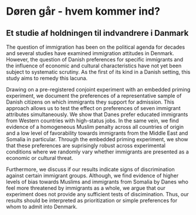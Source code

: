 # Døren går - hvem kommer ind? 
## Et studie af holdningen til indvandrere i Danmark

The question of immigration has been on the political agenda for decades and several studies have examined immigration attitudes in Denmark. However, the question of Danish preferences for specific immigrants and the influence of economic and cultural characteristics have not yet been subject to systematic scrutiny. As the first of its kind in a Danish setting, this study aims to remedy this lacuna. 

Drawing on a pre-registered conjoint experiment with an embedded priming experiment, we document the preferences of a representative sample of Danish citizens on which immigrants they support for admission. This approach allows us to test the effect on preferences of seven immigrant attributes simultaneously. We show that Danes prefer educated immigrants from Western countries with high-status jobs. In the same vein, we find evidence of a homogeneous Muslim penalty across all countries of origin and a low level of favorability towards immigrants from the Middle East and Somalia in particular. Through the embedded priming experiment, we show that these preferences are suprisingly robust across experimental conditions where we randomly vary whether immigrants are presented as a economic or cultural threat.

Furthermore, we discuss if our results indicate signs of discrimination against certain immigrant groups. Although, we find evidence of higher levels of bias towards Muslims and immigrants from Somalia by Danes who feel more threatened by immigrants as a whole, we argue that our experiment does not provide any sufficient tests of discimination. Thus, our results should be interpreted as prioritization or simple preferences for whom to admit into Denmark.   
